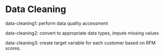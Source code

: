 # Data Cleaning

data-cleaning1: perform data quality accessment

data-cleaning2: convert to appropriate data types, impute missing values

data-cleaning3: create target variable for each customer based on RFM scores.
